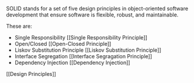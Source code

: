SOLID stands for a set of five design principles in object-oriented software development that ensure software is flexible, robust, and maintainable.

These are:
- Single Responsibility [[Single Responsibility Principle]]
- Open/Closed [[Open-Closed Principle]]
- Liskov Substitution Principle [[Liskov Substitution Principle]]
- Interface Segregation [[Interface Segragation Principle]]
- Dependency Injection [[Dependency Injection]]

[[Design Principles]]